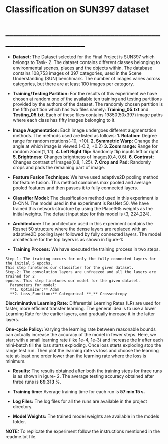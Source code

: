 # Classification on SUN397 dataset
# ________________________________________________________

- **Dataset:** The Dataset selected for the Final Project is SUN397 which belongs to Task-
    2. The dataset contains different classes belonging to environmental scenes, places and
    the objects within. The database contains 108,753 images of 397 categories, used in the Scene
    Understanding (SUN) benchmark. The number of images varies across categories, but there
    are at least 100 images per category.
- **Training/Testing Partition:** For the results of this experiment we have chosen at
    random one of the available ten training and testing partitions provided by the authors
    of the dataset. The randomly chosen partition is the fifth partition which has two files
    namely: **Training_05.txt** and **Testing_05.txt**. Each of these files contains
    19850(50x397) image paths where each class has fifty images belonging to it.
- **Image Augmentation:** Each image undergoes different augmentation methods. The
    methods used are listed as follows:
    **1. Rotation:** Degree range for random rotations(-10, +10).
    **2. Symmetric Warp:** Change the angle at which image is viewed.(-0.2, +0.2)
    **3. Zoom range:** Range for random zoom(1, 1.1).
    **4. Left Right flip:** Randomly flip inputs left or right.
    **5. Brightness:** Changes brightness of Images(0.4, 0.6).
    **6. Contrast:** Changes contrast of Images(0.8, 1.25).
    **7. Crop and Pad:** Randomly crops and pads the remaining part of image.
- **Feature Fusion Technique:** We have used adaptive2D pooling method for feature
    fusion. This method combines max pooled and average pooled features and then
    passes it to fully connected layers.
- **Classifier Model:** The classification method used in this experiment is D-CNN. The
    model used in the experiment is ResNet 50. We have trained this network structure by
    using the Place365 weights as the initial weights. The default input size for this model
    is (3, 224,224).
- **Architecture:** The architecture used in this experiment contains the Resnet 50
    structure where the dense layers are replaced with an adaptive2D pooling layer
    followed by fully connected layers. The model architecture for the top layers is as
    shown in figure-1:


- **Training Process:** We have executed the training process in two steps.

```
Step-1: The training occurs for only the fully connected layers for the initial 5 epochs.
This step finetunes our classifier for the given dataset.
Step-2: The convolution layers are unfreezed and all the layers are trained for 2
epochs. This step finetunes our model for the given dataset.
  Parameters for model:
  **1. Optimizer:** Adam
  **2. Loss_Function:** Categorical **_** Crossentropy
 ```
**Discriminative Learning Rate:** Differential Learning Rates (LR) are used for faster,
more efficient transfer learning. The general idea is to use a lower Learning Rate for
the earlier layers, and gradually increase it in the latter layers.

**One-cycle Policy:** Varying the learning rate between reasonable bounds can actually increase
the accuracy of the model in fewer steps. Here, we start with a small learning rate (like 1e-4,
1e-3) and increase the lr after each mini-batch till the loss starts exploding. Once loss starts
exploding stop the range test run. Then plot the learning rate vs loss and choose the learning
rate at-least one order lower than the learning rate where the loss is minimum.

- **Results:** The results obtained after both the training steps for three runs is as shown
    in igure- 2. The average testing accuracy obtained after three runs is **69.313** %.


- **Training time:** Average training time for each run is **57 min 15 s.**
- **Log Files:** The log files for all the runs are available in the project directory.
- **Model Weights:** The trained model weights are available in the models folder.

**NOTE:** To replicate the experiment follow the instructions mentioned in the readme.txt
file.


